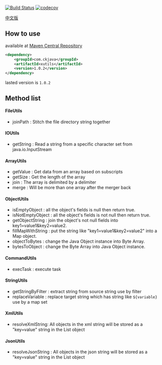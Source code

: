 [![Build Status](https://travis-ci.org/dzoverflow/xutils.svg?branch=master)](https://travis-ci.org/dzoverflow/xutils) [![codecov](https://codecov.io/gh/dzoverflow/xutils/branch/master/graph/badge.svg)](https://codecov.io/gh/dzoverflow/xutils)

[中文版](https://github.com/dzoverflow/xutils/blob/master/zh_cn_README.md)

## How to use

available at [Maven Central Repository](https://mvnrepository.com/artifact/com.ckjava/xutils)

```xml
<dependency>
    <groupId>com.ckjava</groupId>
    <artifactId>xutils</artifactId>
    <version>1.0.2</version>
</dependency>
```

lasted version is `1.0.2`

## Method list

#### FileUtils

- joinPath : Stitch the file directory string together

#### IOUtils

- getString : Read a string from a specific character set from java.io.InputStream

#### ArrayUtils

- getValue : Get data from an array based on subscripts
- getSize : Get the length of the array
- join : The array is delimited by a delimiter
- merge : Will be more than one array after the merger back

#### ObjectUtils 

- isEmptyObject : all the object's fields is null then return true.
- isNotEmptyObject : all the object's fields is not null then return true.
- getObjectString : join the object's not null fields into key1=value1&key2=value2.
- fillMapWithString : put the string like "key1=value1&key2=value2" into a Map object.
- objectToBytes : change the Java Object instance into Byte Array.
- bytesToObject : change the Byte Array into Java Object instance.

#### CommandUtils
- execTask : execute task

#### StringUtils

- getStringByFilter : extract string from source string use by filter
- replaceVariable : replace target string which has string like `${variable}` use by a map set

#### XmlUtils

- resolveXmlString: All objects in the xml string will be stored as a "key=value" string in the List object

#### JsonUtils

- resolveJsonString : All objects in the json string will be stored as a "key=value" string in the List object